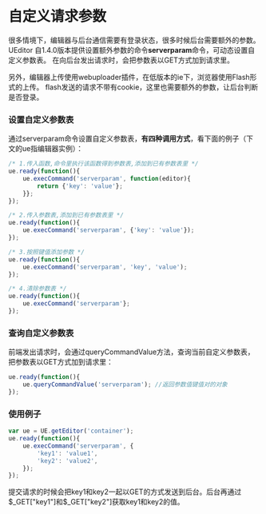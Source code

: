 # 自定义请求参数

很多情境下，编辑器与后台通信需要有登录状态，很多时候后台需要额外的参数。
UEditor 自1.4.0版本提供设置额外参数的命令**serverparam**命令，可动态设置自定义参数表。
在向后台发出请求时，会把参数表以GET方式加到请求里。

另外，编辑器上传使用webuploader插件，在低版本的ie下，浏览器使用Flash形式的上传。
flash发送的请求不带有cookie，这里也需要额外的参数，让后台判断是否登录。

### 设置自定义参数表
通过serverparam命令设置自定义参数表，**有四种调用方式**，看下面的例子（下文的ue指编辑器实例）：
```javascript
/* 1.传入函数,命令里执行该函数得到参数表,添加到已有参数表里 */
ue.ready(function(){
    ue.execCommand('serverparam', function(editor){
        return {'key': 'value'};
    }};
});
```
```javascript
/* 2.传入参数表,添加到已有参数表里 */
ue.ready(function(){
    ue.execCommand('serverparam', {'key': 'value'});
});
```
```javascript
/* 3.按照键值添加参数 */
ue.ready(function(){
	ue.execCommand('serverparam', 'key', 'value');
});
```
```javascript
/* 4.清除参数表 */
ue.ready(function(){
	ue.execCommand('serverparam'};
});
```

### 查询自定义参数表
前端发出请求时，会通过queryCommandValue方法，查询当前自定义参数表，把参数表以GET方式加到请求里：
```javascript
ue.ready(function(){
	ue.queryCommandValue('serverparam'); //返回参数值键值对的对象
});
```

### 使用例子
```javascript
var ue = UE.getEditor('container');
ue.ready(function(){
	ue.execCommand('serverparam', {
		'key1': 'value1',
		'key2': 'value2',
	});
});
```
提交请求的时候会把key1和key2一起以GET的方式发送到后台。后台再通过$_GET["key1"]和$_GET["key2"]获取key1和key2的值。
